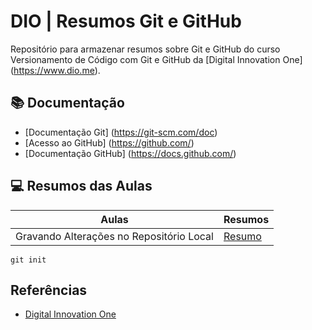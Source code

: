 
# DIO | Resumos Git e GitHub

Repositório para armazenar resumos sobre Git e GitHub do curso Versionamento de Código com Git e GitHub da [Digital Innovation One] (https://www.dio.me).

## 📚 Documentação
- [Documentação Git] (https://git-scm.com/doc)
- [Acesso ao GitHub] (https://github.com/)
- [Documentação GitHub] (https://docs.github.com/)

## 💻 Resumos das Aulas

| Aulas | Resumos |  
| ------ | -------- |
| Gravando Alterações no Repositório Local | [Resumo]() |

```
git init
```

## Referências
- [Digital Innovation One](https://web.dio.me/)
